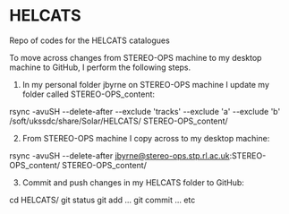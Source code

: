 # HELCATS
Repo of codes for the HELCATS catalogues


To move across changes from STEREO-OPS machine to my desktop machine to GitHub, I perform the following steps.

1) In my personal folder jbyrne on STEREO-OPS machine I update my folder called STEREO-OPS_content:

rsync -avuSH --delete-after --exclude 'tracks' --exclude 'a' --exclude 'b' /soft/ukssdc/share/Solar/HELCATS/ STEREO-OPS_content/

2) From STEREO-OPS machine I copy across to my desktop machine:

rsync -avuSH --delete-after jbyrne@stereo-ops.stp.rl.ac.uk:STEREO-OPS_content/ STEREO-OPS_content/

3) Commit and push changes in my HELCATS folder to GitHub:

cd HELCATS/
git status
git add ...
git commit ...
etc